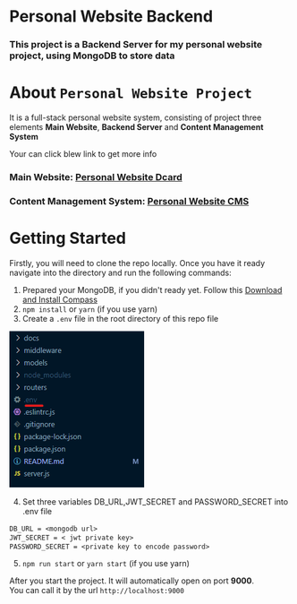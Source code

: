 # Personal Website Backend
### This project is a **Backend Server** for my personal website project, using MongoDB to store data

# About `Personal Website Project`
It is a full-stack personal website system, consisting of project three elements **Main Website**, **Backend Server** and **Content Management System**

Your can click blew link to get more info 
### Main Website: [Personal Website Dcard](https://github.com/okesseko/personal-website-dcard)
### Content Management System: [Personal Website CMS](https://github.com/okesseko/personal-website-cms)

# Getting Started
Firstly, you will need to clone the repo locally. Once you have it ready navigate into the directory and run the following commands:

1. Prepared your MongoDB, if you didn't ready yet. Follow this [Download and Install Compass](https://www.mongodb.com/docs/compass/current/install/)
2. `npm install` or `yarn` (if you use yarn)
3. Create a `.env` file in the root directory of this repo file

![env path](/docs/env.png)

4. Set three variables DB_URL,JWT_SECRET and PASSWORD_SECRET into .env file
```
DB_URL = <mongodb url>
JWT_SECRET = < jwt private key>
PASSWORD_SECRET = <private key to encode password> 
```

5. `npm run start` or `yarn start` (if you use yarn)

After you start the project. It will automatically open on port **9000**.<br/>
You can call it by the url `http://localhost:9000` 
